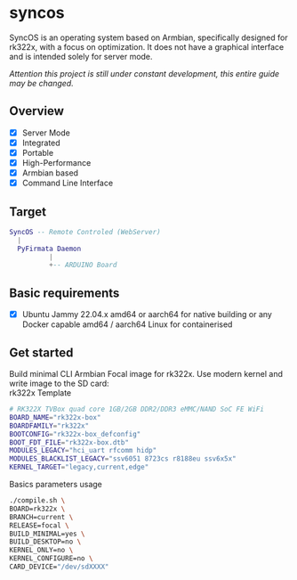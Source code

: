 # syncos
SyncOS is an operating system based on Armbian, specifically designed for rk322x, with a focus on optimization. It does not have a graphical interface and is intended solely for server mode.

_Attention this project is still under constant development, this entire guide may be changed._


## Overview
- [x] Server Mode
- [x] Integrated
- [x] Portable
- [x] High-Performance
- [x] Armbian based
- [X] Command Line Interface

## Target

```lua
SyncOS -- Remote Controled (WebServer)
  |
  PyFirmata Daemon
          |
          +-- ARDUINO Board
```
## Basic requirements
- [x] Ubuntu Jammy 22.04.x amd64 or aarch64 for native building or any Docker capable amd64 / aarch64 Linux for containerised

## Get started
Build minimal CLI Armbian Focal image for rk322x. Use modern kernel and write image to the SD card:<br>
rk322x Template
```sh
# RK322X TVBox quad core 1GB/2GB DDR2/DDR3 eMMC/NAND SoC FE WiFi
BOARD_NAME="rk322x-box"
BOARDFAMILY="rk322x"
BOOTCONFIG="rk322x-box_defconfig"
BOOT_FDT_FILE="rk322x-box.dtb"
MODULES_LEGACY="hci_uart rfcomm hidp"
MODULES_BLACKLIST_LEGACY="ssv6051 8723cs r8188eu ssv6x5x"
KERNEL_TARGET="legacy,current,edge"
```
Basics parameters usage
```sh
./compile.sh \
BOARD=rk322x \
BRANCH=current \
RELEASE=focal \
BUILD_MINIMAL=yes \
BUILD_DESKTOP=no \
KERNEL_ONLY=no \
KERNEL_CONFIGURE=no \
CARD_DEVICE="/dev/sdXXXX"
```
